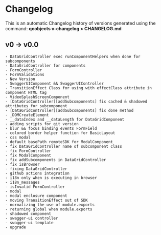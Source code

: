 # Changelog 

This is an automatic Changelog history of versions generated using the command: **qcobjects v-changelog > CHANGELOG.md**

## v0 -> v0.0

	- DataGridController exec runComponentHelpers when done for subcomponents
	- DataGridController for components
	- FormController
	- FormValidations
	- New Version
	- SwaggerUIComponent && SwaggerUIController
	- TransitionEffect Class for using with effectClass attribute in component HTML tag
	- VideoSplashScreenComponent
	- [DataGridController][addSubcomponents] fix cached & shadowed attributes for subcomponent
	- [DataGridController][addSubcomponents] fix done method
	- _DOMCreateElement
	- __dataIndex and __dataLength for DataGridComponent
	- adding scripts for git version
	- blur && focus binding events FormField
	- colored border helper function for BasicLayout
	- css modal
	- default basePath remoteSDK for ModalComponent
	- fix DataGridController name of subcomponent class
	- fix FormController
	- fix ModalComponent
	- fix addSubcomponents in DataGridController
	- fix isBrowser
	- fixing DataGridController
	- github actions integration
	- i18n only when is executing in browser
	- i18n_messages
	- isInvalid FormController
	- modal
	- modal enclosure component
	- moving TransitionEffect out of SDK
	- normalizing the use of module.exports
	- returning global when module.exports
	- shadowed component
	- swagger-ui controller
	- swagger-ui template
	- upgrade
